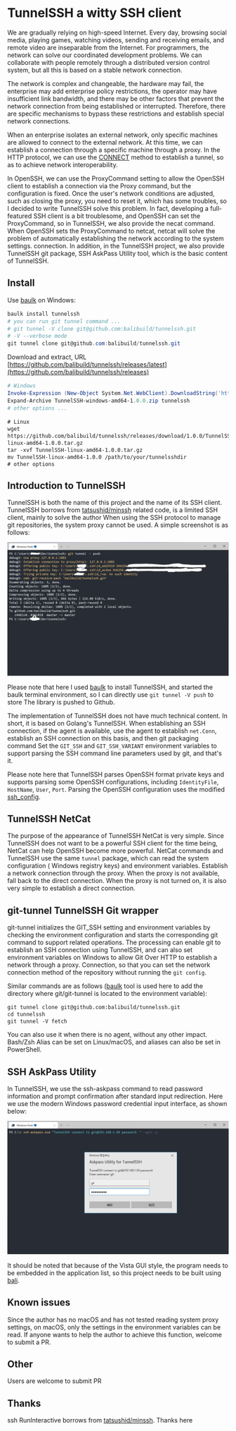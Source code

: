 # TunnelSSH a witty SSH client

We are gradually relying on high-speed Internet. Every day, browsing social media, playing games, watching videos, sending and receiving emails, and remote video are inseparable from the Internet. For programmers, the network can solve our coordinated development problems. We can collaborate with people remotely through a distributed version control system, but all this is based on a stable network connection.

The network is complex and changeable, the hardware may fail, the enterprise may add enterprise policy restrictions, the operator may have insufficient link bandwidth, and there may be other factors that prevent the network connection from being established or interrupted. Therefore, there are specific mechanisms to bypass these restrictions and establish special network connections.

When an enterprise isolates an external network, only specific machines are allowed to connect to the external network. At this time, we can establish a connection through a specific machine through a proxy. In the HTTP protocol, we can use the [CONNECT](https://developer.mozilla.org/en-US/docs/Web/HTTP/Methods/CONNECT) method to establish a tunnel, so as to achieve network interoperability.

In OpenSSH, we can use the ProxyCommand setting to allow the OpenSSH client to establish a connection via the Proxy command, but the configuration is fixed. Once the user's network conditions are adjusted, such as closing the proxy, you need to reset it, which has some troubles, so I decided to write TunnelSSH solve this problem. In fact, developing a full-featured SSH client is a bit troublesome, and OpenSSH can set the ProxyCommand, so in TunnelSSH, we also provide the necat command. When OpenSSH sets the ProxyCommand to netcat, netcat will solve the problem of automatically establishing the network according to the system settings. connection. In addition, in the TunnelSSH project, we also provide TunnelSSH git package, SSH AskPass Utility tool, which is the basic content of TunnelSSH.

## Install

Use [baulk](https://github.com/baulk/baulk) on Windows:

```powershell
baulk install tunnelssh
# you can run git tunnel command ...
# git tunnel -V clone git@github.com:balibuild/tunnelssh.git
# -V --verbose mode
git tunnel clone git@github.com:balibuild/tunnelssh.git
```

Download and extract, URL [https://github.com/balibuild/tunnelssh/releases/latest](https://github.com/balibuild/tunnelssh/releases)

```powershell
# Windows
Invoke-Expression (New-Object System.Net.WebClient).DownloadString('https://github.com/balibuild/tunnelssh/releases/download/1.0.0/TunnelSSH-windows-amd64-1.0.0.zip')
Expand-Archive TunnelSSH-windows-amd64-1.0.0.zip tunnelssh
# other options ...
```


```shell
# Linux
wget https://github.com/balibuild/tunnelssh/releases/download/1.0.0/TunnelSSH-linux-amd64-1.0.0.tar.gz
tar -xvf TunnelSSH-linux-amd64-1.0.0.tar.gz
mv TunnelSSH-linux-amd64-1.0.0 /path/to/your/tunnelsshdir
# other options
```

## Introduction to TunnelSSH

TunnelSSH is both the name of this project and the name of its SSH client. TunnelSSH borrows from [tatsushid/minssh](https://github.com/tatsushid/minssh) related code, is a limited SSH client, mainly to solve the author When using the SSH protocol to manage git repositories, the system proxy cannot be used. A simple screenshot is as follows:

![](./docs/images/snapshot.png)

Please note that here I used [baulk](https://github.com/baulk/baulk) to install TunnelSSH, and started the baulk terminal environment, so I can directly use `git tunnel -V push` to store The library is pushed to Github.

The implementation of TunnelSSH does not have much technical content. In short, it is based on Golang's TunnelSSH. When establishing an SSH connection, if the agent is available, use the agent to establish `net.Conn`, establish an SSH connection on this basis, and then git packaging command Set the `GIT_SSH` and `GIT_SSH_VARIANT` environment variables to support parsing the SSH command line parameters used by git, and that's it.

Please note here that TunnelSSH parses OpenSSH format private keys and supports parsing some OpenSSH configurations, including `IdentityFile`, `HostName`, `User`, `Port`. Parsing the OpenSSH configuration uses the modified [ssh_config](https://github.com/kevinburke/ssh_config).

## TunnelSSH NetCat

The purpose of the appearance of TunnelSSH NetCat is very simple. Since TunnelSSH does not want to be a powerful SSH client for the time being, NetCat can help OpenSSH become more powerful. NetCat commands and TunnelSSH use the same `tunnel` package, which can read the system configuration ( Windows registry keys) and environment variables. Establish a network connection through the proxy. When the proxy is not available, fall back to the direct connection. When the proxy is not turned on, it is also very simple to establish a direct connection.

## git-tunnel TunnelSSH Git wrapper

git-tunnel initializes the GIT_SSH setting and environment variables by checking the environment configuration and starts the corresponding git command to support related operations. The processing can enable git to establish an SSH connection using TunnelSSH, and can also set environment variables on Windows to allow Git Over HTTP to establish a network through a proxy. Connection, so that you can set the network connection method of the repository without running the `git config`.

Similar commands are as follows ([baulk](https://github.com/baulk/baulk.git) tool is used here to add the directory where git/git-tunnel is located to the environment variable):

```shell
git tunnel clone git@github.com:balibuild/tunnelssh.git
cd tunnelssh
git tunnel -V fetch
```

You can also use it when there is no agent, without any other impact. Bash/Zsh Alias ​​can be set on Linux/macOS, and aliases can also be set in PowerShell.

## SSH AskPass Utility

In TunnelSSH, we use the ssh-askpass command to read password information and prompt confirmation after standard input redirection. Here we use the modern Windows password credential input interface, as shown below:

![](./docs/images/ssh-askpass.png)

It should be noted that because of the Vista GUI style, the program needs to be embedded in the application list, so this project needs to be built using [bali](https://github.com/balibuild/bali).

## Known issues

Since the author has no macOS and has not tested reading system proxy settings, on macOS, only the settings in the environment variables can be read. If anyone wants to help the author to achieve this function, welcome to submit a PR.

## Other

Users are welcome to submit PR

## Thanks

ssh RunInteractive borrows from [tatsushid/minssh](https://github.com/tatsushid/minssh). Thanks here
